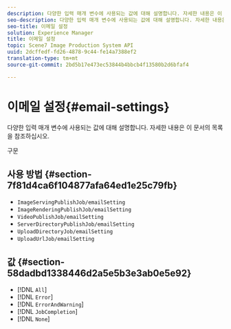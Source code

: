 ```yaml
---
description: 다양한 입력 매개 변수에 사용되는 값에 대해 설명합니다. 자세한 내용은 이 문서의 목록을 참조하십시오.
seo-description: 다양한 입력 매개 변수에 사용되는 값에 대해 설명합니다. 자세한 내용은 이 문서의 목록을 참조하십시오.
seo-title: 이메일 설정
solution: Experience Manager
title: 이메일 설정
topic: Scene7 Image Production System API
uuid: 2dcffedf-fd26-4878-9c44-fe14a7388ef2
translation-type: tm+mt
source-git-commit: 2bd5b17e473ec53844b4bbcb4f13580b2d6bfaf4

---
```



# 이메일 설정{#email-settings}

다양한 입력 매개 변수에 사용되는 값에 대해 설명합니다. 자세한 내용은 이 문서의 목록을 참조하십시오.

구문

## 사용 방법 {#section-7f81d4ca6f104877afa64ed1e25c79fb}

* `ImageServingPublishJob/emailSetting`
* `ImageRenderingPublishJob/emailSetting`
* `VideoPublishJob/emailSetting`
* `ServerDirectoryPublishJob/emailSetting`
* `UploadDirectoryJob/emailSetting`
* `UploadUrlJob/emailSetting`

## 값 {#section-58dadbd1338446d2a5e5b3e3ab0e5e92}

* [!DNL `All`]
* [!DNL `Error`]
* [!DNL `ErrorAndWarning`]
* [!DNL `JobCompletion`]
* [!DNL `None`]


